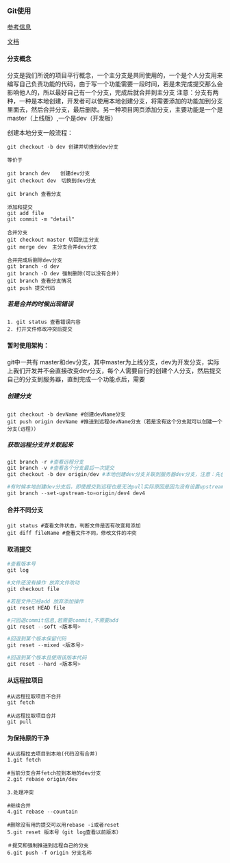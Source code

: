 ### Git使用

[参考信息](http://www.jianshu.com/p/b357df6794e3)

[文档](http://git.oschina.net/progit/)

#### 分支概念
分支是我们所说的项目平行概念，一个主分支是共同使用的，一个是个人分支用来编写自己负责功能的代码，由于写一个功能需要一段时间，若是未完成提交那么会影响他人的，所以最好自己有一个分支，完成后就合并到主分支
注意：分支有两种，一种是本地创建，开发者可以使用本地创建分支，将需要添加的功能加到分支里面去，然后合并分支，最后删除。另一种项目网页添加分支，主要功能是一个是master（上线版）,一个是dev（开发板）

创建本地分支一般流程：
```
git checkout -b dev 创建并切换到dev分支

等价于

git branch dev　　创建dev分支
git checkout dev　切换到dev分支
```

```
git branch 查看分支
```

```
添加和提交
git add file
git commit -m "detail"
```

```
合并分支
git checkout master 切回到主分支
git merge dev　主分支合并dev分支
```

```
合并完成后删除dev分支
git branch -d dev
git branch -D dev 强制删除(可以没有合并)
git branch 查看分支情况
git push 提交代码
```

##### 若是合并的时候出现错误
```
1. git status 查看错误内容
2. 打开文件修改冲突后提交
```

#### 暂时使用架构：
git中一共有 master和dev分支，其中master为上线分支，dev为开发分支，实际上我们开发并不会直接改变dev分支，每个人需要自行的创建个人分支，然后提交自己的分支到服务器，直到完成一个功能点后，需要

##### 创建分支
```
git checkout -b devName #创建devName分支
git push origin devName #推送到远程devName分支（若是没有这个分支就可以创建一个分支(远程)）
```

##### 获取远程分支并关联起来
```powershell
git branch -r #查看远程分支
git branch -v #查看各个分支最后一次提交
git checkout -b dev origin/dev #本地创建dev分支关联到服务器dev分支，注意：先创建然后关联，若是直接打 git checkout origin/dev就会出现错误，同时必须关联后才能够获取远程分支最新代码

#有时候本地创建dev分支后，即使提交到远程也是无法pull实际原因是因为没有设置upstream上流，所以需要下面设置
git branch --set-upstream-to=origin/dev4 dev4
```

#### 合并不同分支
```
git status #查看文件状态，判断文件是否有改变和添加
git diff fileName #查看文件不同，修改文件的冲突
```

#### 取消提交
```powershell
#查看版本号
git log

#文件还没有操作 放弃文件改动
git checkout file

#若是文件已经add 放弃添加操作
git reset HEAD file

#只回退commit信息,若需要commit,不需要add
git reset --soft <版本号>

#回退到某个版本保留代码
git reset --mixed <版本号>

#回退到某个版本且使用该版本代码
git reset --hard <版本号>
```

#### 从远程拉项目
```
#从远程拉取项目不合并
git fetch

#从远程拉取项目合并
git pull
```

#### 为保持原的干净
```
#从远程拉去项目到本地(代码没有合并)
1.git fetch

#当前分支合并fetch拉到本地的dev分支
2.git rebase origin/dev

3.处理冲突

#继续合并
4.git rebase --countain

#删除没有用的提交可以用rebase -i或者reset
5.git reset 版本号（git log查看以前版本）

＃提交和强制推送到远程自己的分支
6.git push -f origin 分支名称
```
